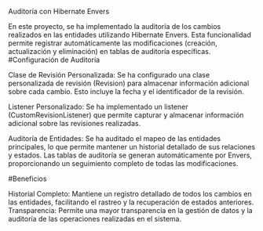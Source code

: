 Auditoría con Hibernate Envers

En este proyecto, se ha implementado la auditoría de los cambios realizados en las entidades utilizando Hibernate Envers. Esta funcionalidad permite registrar automáticamente las modificaciones (creación, actualización y eliminación) en tablas de auditoría específicas.
#Configuración de Auditoría

  Clase de Revisión Personalizada: Se ha configurado una clase personalizada de revisión (Revision) para almacenar información adicional sobre cada cambio. Esto incluye la fecha y el identificador de la revisión.

  Listener Personalizado: Se ha implementado un listener (CustomRevisionListener) que permite capturar y almacenar información adicional sobre las revisiones realizadas.

  Auditoría de Entidades: Se ha auditado el mapeo de las entidades principales, lo que permite mantener un historial detallado de sus relaciones y estados. Las tablas de auditoría se generan automáticamente por Envers, proporcionando un seguimiento           completo de todas las modificaciones.

#Beneficios

  Historial Completo: Mantiene un registro detallado de todos los cambios en las entidades, facilitando el rastreo y la recuperación de estados anteriores.
  Transparencia: Permite una mayor transparencia en la gestión de datos y la auditoría de las operaciones realizadas en el sistema.
